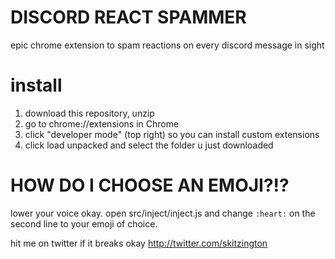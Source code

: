 # DISCORD REACT SPAMMER

epic chrome extension to spam reactions on every discord message in sight

# install

1. download this repository, unzip
2. go to chrome://extensions in Chrome
3. click "developer mode" (top right) so you can install custom extensions
4. click load unpacked and select the folder u just downloaded

# HOW DO I CHOOSE AN EMOJI?!?

lower your voice okay. open src/inject/inject.js and change `:heart:` on the second line to your emoji of choice.

hit me on twitter if it breaks okay http://twitter.com/skitzington
